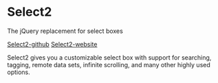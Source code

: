 # Select2

The jQuery replacement for select boxes

[Select2-github](https://github.com/select2/select2/tree/develop) 
[Select2-website](https://select2.org/) 

Select2 gives you a customizable select box with support for searching, tagging, remote data sets, infinite scrolling, and many other highly used options.